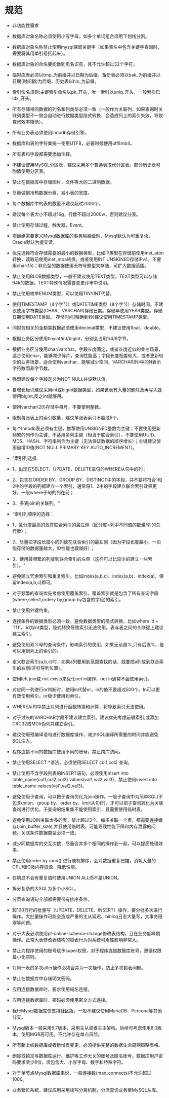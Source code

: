 # 规范
- 非功能性需求
- 数据库对象名称必须使用小写字母，如多个单词组合须用下划线分割。

- 数据库对象名称禁止使用mysql保留关键字（如果表名中包含关键字查询时，需要将其用单引号括起来）。
- 数据库对象的命名要能做到见名识意，且不允许超过32个字符。
- 临时库表必须以tmp_为前缀并以日期为后缀，备份表必须以bak_为前缀并以日期(时间戳)为后缀，历史表以his_为前缀。
- 索引命名规则:主键索引命名以pk_开头，唯一索引以uniq_开头，一般索引已idx_开头。
- 所有存储相同数据的列名和列类型必须一致（一般作为关联列，如果查询时关联列类型不一致会自动进行数据类型隐式转换，会造成列上的索引失效，导致查询效率降低）。
- 所有业务表必须使用Innodb存储引擎。
- 数据库和表的字符集统一使用UTF8，必要时候使用utf8mb4。
- 所有表和字段都需要添加注释。
- 不建议使用MySQL分区表，建议采用多个普通表取代分区表。部分历史表可酌情使用分区表。
- 禁止在数据库中存储图片，文件等大的二进制数据。
- 尽量做到冷热数据分离，减小表的宽度。
- 每个数据库中的表的数量不建议超过2000个。
- 建议每个表大小不超过16g，行数不超过2000w，否则建议分表。
- 禁止使用存储过程，触发器，Event。
- 项目组需要定义Mysql数据库的事务隔离级别，Mysql默认为可重复读，Oracle默认为提交读。
- 优先选择符合存储需要的最小的数据类型，比如IP类型在存储前使用inet_aton转换，读取前使用inet_ntoa转换，或者使用INT UNSIGNED存储IPv4，不要用char(15)；非负型的数据使用无符号整型来存储，可扩大数据范围。
- 禁止使用BLOB数据类型，一般不建议使用TEXT类型，TEXT类型可以存储64k的数据，TEXT特殊情况需要变更评审中说明。
- 禁止使用枚举ENUM类型，可以使用TINYINT代替。
- 使用TIMESTAMP（4个字节）或DATETIME类型（8个字节）存储时间，不建议使用字符类型(CHAR、VARCHAR)存储日期。存储年使用YEAR类型。存储日期使用DATE类型。 存储时间(精确到秒)建议使用TIMESTAMP类型。
- 同财务相关的金额类数据必须使用decimal类型，不建议使用float，double。
- 根据业务区分使用tinyint/int/bigint，分别会占用1/4/8字节。
- 根据业务区分使用char/varchar。字段长度固定，或者长度近似的业务场景，适合使用char，能够减少碎片，查询性能高；字段长度相差较大，或者更新较少的业务场景，适合使用varchar，能够减少空间，VARCHAR(N)中的N表示字符数而非字节数。
- 强烈建议每个字段定义为NOT NULL并设默认值。
- 自增长标识建议采用int或bigint数据类型，如果该表有大量的删除及再写入就使用bigint,反之int就够用。
- 使用varchar(20)存储手机号，不要使用整数。
- 限制每张表上的索引数量，建议单张表索引不超过5个。
- 每个Innodb表必须有主键，推荐使用UNSIGNED整数为主键；不要使用更新频繁的列作为主键，不适用多列主键（相当于联合索引），不要使用UUID、MD5、HASH、字符串列作为主键（无法保证数据的顺序增长）；主键建议使用自增ID值(NOT NULL PRIMARY KEY AUTO_INCREMENT)。
- "索引列选择:
- 1、出现在SELECT、UPDATE、DELETE语句的WHERE从句中的列；
- 2、包含在ORDER BY、GROUP BY、DISTINCT中的字段，并不要将符合1和2中的字段的列都建立一个索引，通常将1、2中的字段建立联合索引效果更好，一般where子句的列在前；
- 3、多表join的关联列。"
- "索引列顺序的选择：
- 1、区分度最高的放在联合索引的最左侧（区分度=列中不同值的数量/列的总行数）；
- 2、尽量把字段长度小的列放在联合索引的最左侧（因为字段长度越小，一页能存储的数据量越大，IO性能也就越好）；
- 3、使用最频繁的列放到联合索引的左侧（这样可以比较少的建立一些索引）。"
- 避免建立冗余索引和重复索引。比如index(a,b,c)、index(a,b)、index(a)，保留index(a,b,c)即可。
- 对于频繁的查询优先考虑使用覆盖索引。覆盖索引就是包含了所有查询字段(where,select,ordery by,group by包含的字段)的索引。
- 禁止使用外键约束。
- 连接条件的数据类型必须一致，避免数据类型的隐式转换，比如where id = '111'， id为int类型，隐式转换导致索引无法使用。表与表之间的关联键上建议建立索引。
- 避免使用双%号的查询条件，影响索引的使用，如果无前置%,只有后置%，是可以用到列上的索引的。
- 定义联合索引(a,b,c)时，如果a列要用到范围查找的话，就要把a列放到联合索引的右侧(非引导列位置)。
- 使用left join或 not exists来优化not in操作，not in通常不会使用索引。
- 对应同一列进行or判断时，使用in代替or，in的值不要超过500个。In可以更有效使用索引，or极少使用到索引。
- WHERE从句中禁止对列进行函数转换和计算，将导致索引无法使用。
- 对于过长的VARCHAR字段不建议建立索引。建议优先考虑前缀索引,或添加CRC32或MD5伪列并建立索引。
- 建议使用预编译语句进行数据库操作，减少SQL编译所需要的时间并能避免SQL注入。
- 程序连接不同的数据库使用不同的账号，禁止跨库访问。
- 禁止使用SELECT *语法，必须使用SELECT col1,col2 查询。
- 禁止使用不含字段列表的INSERT语句。必须使用insert into table_name(col1,col2,col3) values(val1,val2,val3)，禁止使用insert into table_name values(val1,val2,val3)。
- 避免使用子查询，可以把子查询优化为join操作。一般子查询中为简单SQL(不包含union、group by、order by、limit从句)时，才可以把子查询转化为关联查询进行优化。子查询的结果集不能使用索引，且需要使用临时表。
- 避免使用JOIN关联太多的表，禁止超过3个。每多关联一个表，都需要连接缓存(join_buffer_size),并且使用临时表，可能导致性能下降和内存泄露的问题。关联条件数据类型必须一致。
- 减少同数据库的交互次数，尽量合并多个相同的操作到一起，可以提高处理效率。
- 禁止使用order by rand() 进行随机排序，会对数据重复扫描，消耗大量的CPU和IO及内存资源，降低性能。
- 在明显不会有重复值时使用UNION ALL而不是UNION。
- 拆分复杂的大SQL为多个小SQL。
- 分页查询语句全部都需要带有排序条件。
- 超100万行的批量写（UPDATE、DELETE、INSERT）操作，要分批多次进行操作。大批量操作可能会造成严重的主从延迟、binlog日志大量写，大事务阻塞等问题。
- 对于大表必须使用pt-online-schema-change修改表结构，且在业务低峰期操作。正常大表修改表结构的锁表行为对系统可用性影响非常大。
- 禁止为程序使用的账号赋予super权限，对于程序连接数据库账号，遵循权限最小化原则。
- 对同一表的多次alter操作必须合并为一次操作，防止多次锁表问题。
- 禁止在数据库中存储明文密码。
- 应用连接数据库时，要求使用域名连接。
- 应用连接数据库时，密码必须使用密文方式连接。
- 我行Mysql数据库仅支持社区版，一般不建议使用MariaDB、Percona等其他分支。
- Mysql版本一般采用5.7版本，采用主从或者主主架构。后续可考虑使用8.0版本，使用MGR高可用。不允许存在单点风险。
- 所有新上线数据库或者新增表变更，必须提供完整的数据生命周期策略表格。
- 删除或锁定与数据库运行、维护等工作无关的账号及匿名账号，数据库用户密码要求至少8位，须包含大、小写字母、数字和特殊字符。
- 对于单节点Mysql数据库来说，一般连接数(max_connects)不允许超过1000。
- 业务繁忙系统，建议应用采用读写分离机制，分流查询业务至MySQL从库。
